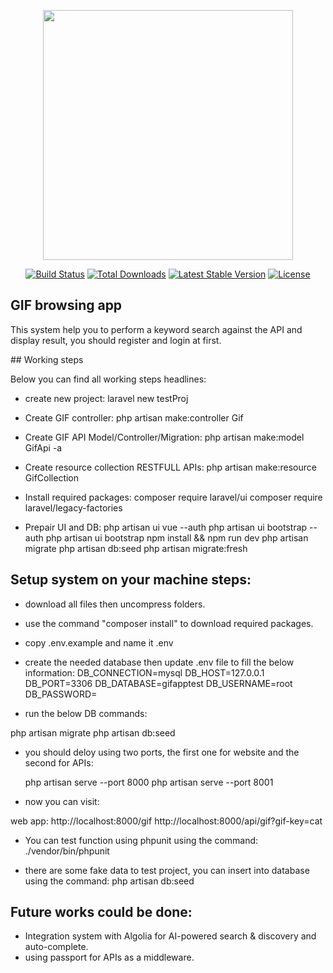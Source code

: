 <p align="center"><a href="https://laravel.com" target="_blank"><img src="https://raw.githubusercontent.com/laravel/art/master/logo-lockup/5%20SVG/2%20CMYK/1%20Full%20Color/laravel-logolockup-cmyk-red.svg" width="400"></a></p>

<p align="center">
<a href="https://travis-ci.org/laravel/framework"><img src="https://travis-ci.org/laravel/framework.svg" alt="Build Status"></a>
<a href="https://packagist.org/packages/laravel/framework"><img src="https://img.shields.io/packagist/dt/laravel/framework" alt="Total Downloads"></a>
<a href="https://packagist.org/packages/laravel/framework"><img src="https://img.shields.io/packagist/v/laravel/framework" alt="Latest Stable Version"></a>
<a href="https://packagist.org/packages/laravel/framework"><img src="https://img.shields.io/packagist/l/laravel/framework" alt="License"></a>
</p>

## GIF browsing app
This system help you to perform a keyword search against the API and display result, you should register and login at first. 


</p>
## Working steps

Below you can find all working steps headlines:

- create new project:
laravel new testProj

- Create GIF controller:
php artisan make:controller Gif

- Create GIF API Model/Controller/Migration:
php artisan make:model GifApi -a

- Create resource collection RESTFULL APIs:
php artisan make:resource GifCollection

- Install required packages:
composer require laravel/ui
composer require laravel/legacy-factories

- Prepair UI and DB:
php artisan ui vue --auth
php artisan ui bootstrap --auth
php artisan ui bootstrap
npm install && npm run dev
php artisan migrate
php artisan db:seed
php artisan migrate:fresh

</p>

## Setup system on your machine steps:

- download all files then uncompress folders.

- use the command "composer install" to download required packages.

- copy .env.example and name it .env

- create the needed database then update .env file to fill the below information:
DB_CONNECTION=mysql
DB_HOST=127.0.0.1
DB_PORT=3306
DB_DATABASE=gifapptest
DB_USERNAME=root
DB_PASSWORD=

- run the below DB commands:

php artisan migrate
php artisan db:seed

- you should deloy using two ports, the first one for website and the second for APIs:

	php artisan serve --port 8000
	php artisan serve --port 8001

- now you can visit:

web app:
http://localhost:8000/gif
http://localhost:8000/api/gif?gif-key=cat

- You can test function using phpunit using the command:
./vendor/bin/phpunit

- there are some fake data to test project, you can insert into database using the command:
php artisan db:seed


</p>

## Future works could be done:

- Integration system with Algolia for AI-powered search & discovery and auto-complete.
- using passport for APIs as a middleware.
